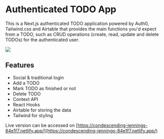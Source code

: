 # Authenticated TODO App

This is a Next.js authenticated TODO application powered by Auth0, Tailwind.css and Airtable that provides the main functions you'd expect from a TODO, such as CRUD operations (create, read, update and delete TODOs) for the authenticated user.

![](https://user-images.githubusercontent.com/17390090/105618965-7a35f480-5dcc-11eb-8c01-16132bbac3a0.png)


## Features
- Social & traditional login
- Add a TODO
- Mark TODO as finished or not
- Delete TODO
- Context API
- React Hooks
- Airtable for storing the data
- Tailwind for styling

Live version can be accessed on [https://condescending-jennings-84e1f7.netlify.app/](https://condescending-jennings-84e1f7.netlify.app/)

